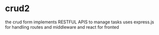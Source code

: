 # crud2
the crud form implements RESTFUL APIS to manage tasks uses express.js for handling routes and middleware and react for fronted 
